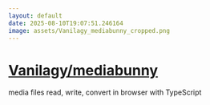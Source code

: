 ```yaml
---
layout: default
date: 2025-08-10T19:07:51.246164
image: assets/Vanilagy_mediabunny_cropped.png
---
```


# [Vanilagy/mediabunny](https://github.com/Vanilagy/mediabunny)

media files read, write, convert in browser with TypeScript
